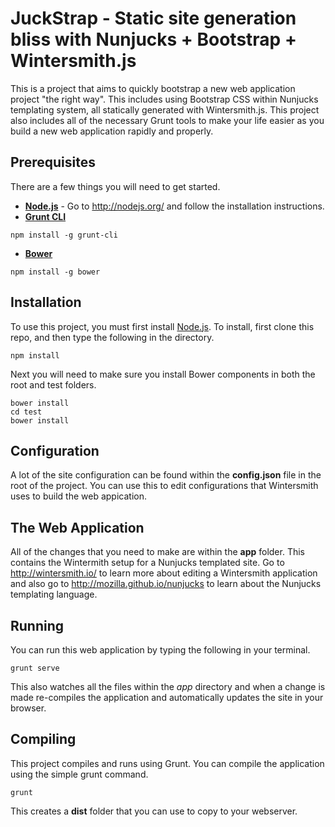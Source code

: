 JuckStrap - Static site generation bliss with Nunjucks + Bootstrap + Wintersmith.js
==================================================================================

This is a project that aims to quickly bootstrap a new web application project "the right way". This includes using Bootstrap CSS within Nunjucks templating system, all statically generated with Wintersmith.js.  This project also includes all of the necessary Grunt tools to make your life easier as you build a new web application rapidly and properly.

Prerequisites
---------------
There are a few things you will need to get started.
  - **[Node.js](http://nodejs.org/)** - Go to http://nodejs.org/ and follow the installation instructions.
  - **[Grunt CLI](http://gruntjs.com/getting-started)**

  ```
  npm install -g grunt-cli
  ```
  - **[Bower](http://bower.io/)**
  ```
  npm install -g bower
  ```

Installation
---------------

To use this project, you must first install [Node.js](http://nodejs.org/).  To install, first clone this repo, and then type the following in the directory.

```
npm install
```

Next you will need to make sure you install Bower components in both the root and test folders.

```
bower install
cd test
bower install
```

Configuration
---------------------
A lot of the site configuration can be found within the **config.json** file in the root of the project.  You can use this to edit configurations that Wintersmith uses to build the web appication.

The Web Application
---------------------
All of the changes that you need to make are within the **app** folder.  This contains the Wintermith setup for a Nunjucks templated site.  Go to http://wintersmith.io/ to learn more about editing a Wintersmith application and also go to http://mozilla.github.io/nunjucks to learn about the Nunjucks templating language.

Running
---------------------
You can run this web application by typing the following in your terminal.

```
grunt serve
```

This also watches all the files within the *app* directory and when a change is made re-compiles the application and automatically updates the site in your browser.


Compiling
---------------------
This project compiles and runs using Grunt. You can compile the application using the simple grunt command.

```
grunt
```

This creates a **dist** folder that you can use to copy to your webserver.
